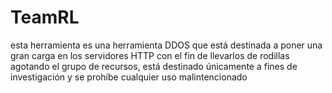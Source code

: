 # TeamRL
esta herramienta es una herramienta DDOS que está destinada a poner una gran carga en los servidores HTTP con el fin de llevarlos de rodillas agotando el grupo de recursos, está destinado únicamente a fines de investigación y se prohíbe cualquier uso malintencionado
